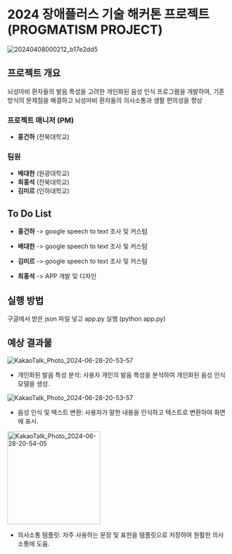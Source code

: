 # 2024 장애플러스 기술 해커톤 프로젝트(PROGMATISM PROJECT)
![20240408000212_b17e2dd5](https://github.com/ChatHongPT/Progmatism-Project/assets/129854575/65a67148-d7b5-4856-b96e-8237a3e30c4d)

## 프로젝트 개요
뇌성마비 환자들의 발음 특성을 고려한 개인화된 음성 인식 프로그램을 개발하여, 기존 방식의 문제점을 해결하고 뇌성마비 환자들의 의사소통과 생활 편의성을 향상

### 프로젝트 매니저 (PM)
- **홍건하** (전북대학교)
  
### 팀원
- **배대한** (원광대학교)
- **최홍석** (전북대학교)
- **김미르** (인하대학교)

## To Do List

- **홍건하** -> google speech to text 조사 및 커스텀

- **배대한** -> google speech to text 조사 및 커스텀

- **김미르** -> google speech to text 조사 및 커스텀

- **최홍석** -> APP 개발 및 디자인

## 실행 방법

구글에서 받은 json 파일 넣고 app.py 실행 (python app.py)

## 예상 결과물

![KakaoTalk_Photo_2024-06-28-20-53-57](https://github.com/ChatHongPT/Progmatism-Project/assets/129854575/8fb978bf-eb0d-4086-b8cb-feba938e69e0)

- 개인화된 발음 특성 분석: 사용자 개인의 발음 특성을 분석하여 개인화된 음성 인식 모델을 생성. 

![KakaoTalk_Photo_2024-06-28-20-53-57](https://github.com/ChatHongPT/Progmatism-Project/assets/129854575/d4b53c2a-5301-4c08-a17e-2e9d0533e3dd)

- 음성 인식 및 텍스트 변환: 사용자가 말한 내용을 인식하고 텍스트로 변환하여 화면에 표시.
  
<img width="211" alt="KakaoTalk_Photo_2024-06-28-20-54-05" src="https://github.com/ChatHongPT/Progmatism-Project/assets/129854575/17ba7781-151e-4437-908d-a9b9fb959c0e">

- 의사소통 템플릿: 자주 사용하는 문장 및 표현을 템플릿으로 저장하여 원활한 의사소통에 도움.




  
